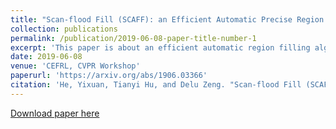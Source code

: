 ```yaml
---
title: "Scan-flood Fill (SCAFF): an Efficient Automatic Precise Region Filling Algorithm for Complicated Regions"
collection: publications
permalink: /publication/2019-06-08-paper-title-number-1
excerpt: 'This paper is about an efficient automatic region filling algorithm for complicated regions. Given boundary pixels, We can use it to generate precise masks efficiently even for complicated regions.'
date: 2019-06-08
venue: 'CEFRL, CVPR Workshop'
paperurl: 'https://arxiv.org/abs/1906.03366'
citation: 'He, Yixuan, Tianyi Hu, and Delu Zeng. "Scan-flood Fill (SCAFF): an Efficient Automatic Precise Region Filling Algorithm for Complicated Regions." Proceedings of the IEEE Conference on Computer Vision and Pattern Recognition Workshops. 2019.'
---
```



[Download paper here](https://arxiv.org/pdf/1906.03366.pdf)